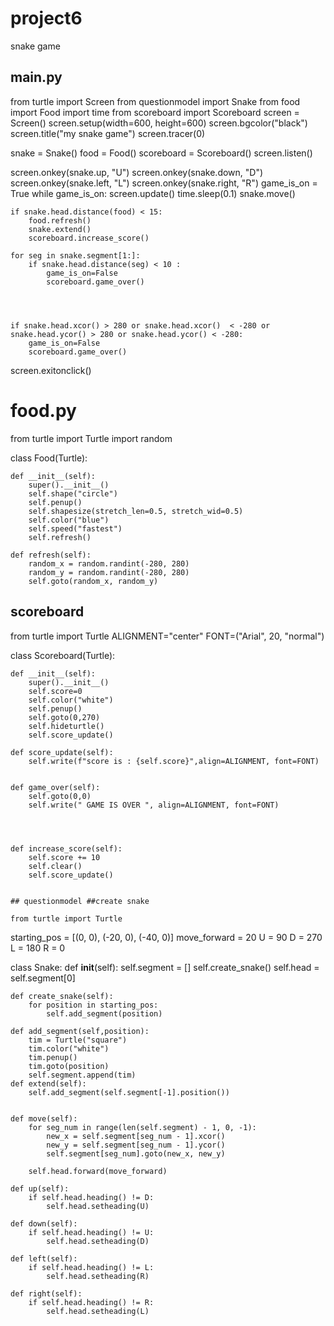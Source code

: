 # project6
snake game

## main.py

from turtle import Screen
from questionmodel import Snake
from food import Food
import time
from scoreboard import Scoreboard
screen = Screen()
screen.setup(width=600, height=600)
screen.bgcolor("black")
screen.title("my snake game")
screen.tracer(0)

snake = Snake()
food = Food()
scoreboard = Scoreboard()
screen.listen()

screen.onkey(snake.up, "U")
screen.onkey(snake.down, "D")
screen.onkey(snake.left, "L")
screen.onkey(snake.right, "R")
game_is_on = True
while game_is_on:
    screen.update()
    time.sleep(0.1)
    snake.move()

    if snake.head.distance(food) < 15:
        food.refresh()
        snake.extend()
        scoreboard.increase_score()

    for seg in snake.segment[1:]:
        if snake.head.distance(seg) < 10 :
            game_is_on=False
            scoreboard.game_over()




    if snake.head.xcor() > 280 or snake.head.xcor()  < -280 or snake.head.ycor() > 280 or snake.head.ycor() < -280:
        game_is_on=False
        scoreboard.game_over()


screen.exitonclick()


# food.py



from turtle import Turtle
import random


class Food(Turtle):

    def __init__(self):
        super().__init__()
        self.shape("circle")
        self.penup()
        self.shapesize(stretch_len=0.5, stretch_wid=0.5)
        self.color("blue")
        self.speed("fastest")
        self.refresh()

    def refresh(self):
        random_x = random.randint(-280, 280)
        random_y = random.randint(-280, 280)
        self.goto(random_x, random_y)
        
        
        
 ## scoreboard
 
 from turtle import Turtle
ALIGNMENT="center"
FONT=("Arial", 20, "normal")


class Scoreboard(Turtle):


    def __init__(self):
        super().__init__()
        self.score=0
        self.color("white")
        self.penup()
        self.goto(0,270)
        self.hideturtle()
        self.score_update()

    def score_update(self):
        self.write(f"score is : {self.score}",align=ALIGNMENT, font=FONT)


    def game_over(self):
        self.goto(0,0)
        self.write(" GAME IS OVER ", align=ALIGNMENT, font=FONT)




    def increase_score(self):
        self.score += 10
        self.clear()
        self.score_update()
        
        
    ## questionmodel ##create snake
    
    from turtle import Turtle

starting_pos = [(0, 0), (-20, 0), (-40, 0)]
move_forward = 20
U = 90
D = 270
L = 180
R = 0


class Snake:
    def __init__(self):
        self.segment = []
        self.create_snake()
        self.head = self.segment[0]

    def create_snake(self):
        for position in starting_pos:
            self.add_segment(position)

    def add_segment(self,position):
        tim = Turtle("square")
        tim.color("white")
        tim.penup()
        tim.goto(position)
        self.segment.append(tim)
    def extend(self):
        self.add_segment(self.segment[-1].position())


    def move(self):
        for seg_num in range(len(self.segment) - 1, 0, -1):
            new_x = self.segment[seg_num - 1].xcor()
            new_y = self.segment[seg_num - 1].ycor()
            self.segment[seg_num].goto(new_x, new_y)

        self.head.forward(move_forward)

    def up(self):
        if self.head.heading() != D:
            self.head.setheading(U)

    def down(self):
        if self.head.heading() != U:
            self.head.setheading(D)

    def left(self):
        if self.head.heading() != L:
            self.head.setheading(R)

    def right(self):
        if self.head.heading() != R:
            self.head.setheading(L)
